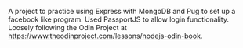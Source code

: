 A project to practice using Express with MongoDB and Pug to set up a facebook like program. Used PassportJS to allow login functionality. Loosely following the Odin Project at https://www.theodinproject.com/lessons/nodejs-odin-book.
